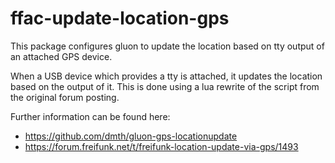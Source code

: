 # ffac-update-location-gps

This package configures gluon to update the location based on tty output of an attached GPS device.

When a USB device which provides a tty is attached, it updates the location based on the output of it.
This is done using a lua rewrite of the script from the original forum posting.

Further information can be found here:

* https://github.com/dmth/gluon-gps-locationupdate
* https://forum.freifunk.net/t/freifunk-location-update-via-gps/1493